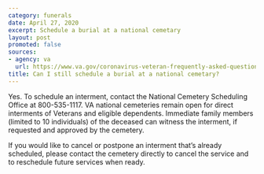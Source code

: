 ```yaml
---
category: funerals
date: April 27, 2020
excerpt: Schedule a burial at a national cemetary
layout: post
promoted: false
sources:
- agency: va
  url: https://www.va.gov/coronavirus-veteran-frequently-asked-questions/#status-of-va-national-cemeteri
title: Can I still schedule a burial at a national cemetary?
---
```


Yes. To schedule an interment, contact the National Cemetery Scheduling Office at 800-535-1117. VA national cemeteries remain open for direct interments of Veterans and eligible dependents. Immediate family members (limited to 10 individuals) of the deceased can witness the interment, if requested and approved by the cemetery.

If you would like to cancel or postpone an interment that’s already scheduled, please contact the cemetery directly to cancel the service and to reschedule future services when ready.
